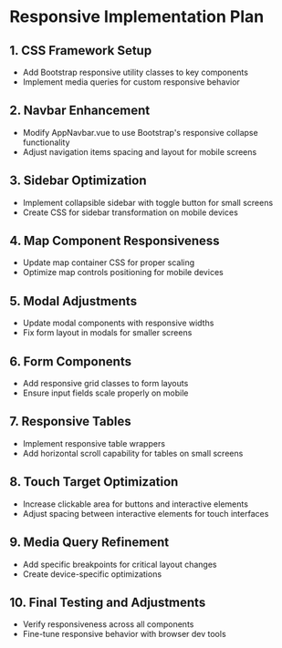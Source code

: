 
# Responsive Implementation Plan

## 1. CSS Framework Setup
- Add Bootstrap responsive utility classes to key components
- Implement media queries for custom responsive behavior

## 2. Navbar Enhancement
- Modify AppNavbar.vue to use Bootstrap's responsive collapse functionality
- Adjust navigation items spacing and layout for mobile screens

## 3. Sidebar Optimization
- Implement collapsible sidebar with toggle button for small screens
- Create CSS for sidebar transformation on mobile devices

## 4. Map Component Responsiveness
- Update map container CSS for proper scaling
- Optimize map controls positioning for mobile devices

## 5. Modal Adjustments
- Update modal components with responsive widths
- Fix form layout in modals for smaller screens

## 6. Form Components
- Add responsive grid classes to form layouts
- Ensure input fields scale properly on mobile

## 7. Responsive Tables
- Implement responsive table wrappers
- Add horizontal scroll capability for tables on small screens

## 8. Touch Target Optimization
- Increase clickable area for buttons and interactive elements
- Adjust spacing between interactive elements for touch interfaces

## 9. Media Query Refinement
- Add specific breakpoints for critical layout changes
- Create device-specific optimizations

## 10. Final Testing and Adjustments
- Verify responsiveness across all components
- Fine-tune responsive behavior with browser dev tools

